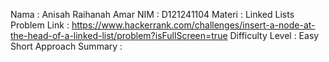 Nama                    : Anisah Raihanah Amar
NIM                     : D121241104
Materi                  : Linked Lists
Problem Link            : https://www.hackerrank.com/challenges/insert-a-node-at-the-head-of-a-linked-list/problem?isFullScreen=true 
Difficulty Level        : Easy
Short Approach Summary  : 
